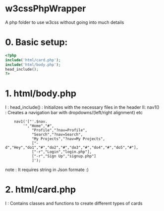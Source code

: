 # w3cssPhpWrapper
A php folder to use w3css without going into much details
# 0. Basic setup:
```php
<?php
include('html/card.php');
include('html/body.php');
head_include();
?>
```
# 1. html/body.php
I : head_include() : Initializes with the necessary files in the header
II: nav1() : Creates a navigation bar with dropdowns/(left/right alignment) etc
```
    nav1('["'.$nav.
        '","Home","#",
            "Profile","?nav=Profile",
            "Search","?nav=Search",
            "My Projects","?nav=My Projects",
            ["-d","Hey","do1","#","do2","#","do3","#","do4","#","do5","#"],
            ["-r","Login","login.php"],
            ["-r","Sign Up","signup.php"]
            ]');
 ```
note : It requires string in Json formate :)
# 2. html/card.php
I : Contains classes and functions to create different types of cards
